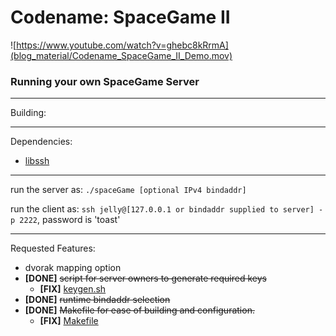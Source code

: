 # Codename: SpaceGame II

![https://www.youtube.com/watch?v=ghebc8kRrmA](blog_material/Codename_SpaceGame_II_Demo.mov)


### Running your own SpaceGame Server

---

Building:


---

Dependencies:
- [libssh](https://www.libssh.org/)

---

run the server as: `./spaceGame [optional IPv4 bindaddr]`

run the client as: `ssh jelly@[127.0.0.1 or bindaddr supplied to server] -p 2222`, password is 'toast'

---

Requested Features:
- dvorak mapping option
- **[DONE]** ~~script for server owners to generate required keys~~
  - **[FIX]** [keygen.sh](keygen.sh)
- **[DONE]** ~~runtime bindaddr selection~~
- **[DONE]** ~~Makefile for ease of building and configuration.~~
  - **[FIX]** [Makefile](Makefile)
